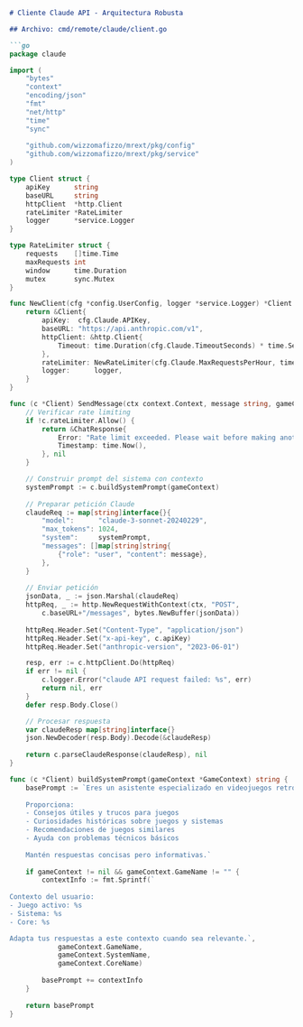 ```markdown
# Cliente Claude API - Arquitectura Robusta

## Archivo: cmd/remote/claude/client.go

```go
package claude

import (
    "bytes"
    "context"
    "encoding/json"
    "fmt"
    "net/http"
    "time"
    "sync"
    
    "github.com/wizzomafizzo/mrext/pkg/config"
    "github.com/wizzomafizzo/mrext/pkg/service"
)

type Client struct {
    apiKey      string
    baseURL     string
    httpClient  *http.Client
    rateLimiter *RateLimiter
    logger      *service.Logger
}

type RateLimiter struct {
    requests    []time.Time
    maxRequests int
    window      time.Duration
    mutex       sync.Mutex
}

func NewClient(cfg *config.UserConfig, logger *service.Logger) *Client {
    return &Client{
        apiKey:  cfg.Claude.APIKey,
        baseURL: "https://api.anthropic.com/v1",
        httpClient: &http.Client{
            Timeout: time.Duration(cfg.Claude.TimeoutSeconds) * time.Second,
        },
        rateLimiter: NewRateLimiter(cfg.Claude.MaxRequestsPerHour, time.Hour),
        logger:      logger,
    }
}

func (c *Client) SendMessage(ctx context.Context, message string, gameContext *GameContext) (*ChatResponse, error) {
    // Verificar rate limiting
    if !c.rateLimiter.Allow() {
        return &ChatResponse{
            Error: "Rate limit exceeded. Please wait before making another request.",
            Timestamp: time.Now(),
        }, nil
    }

    // Construir prompt del sistema con contexto
    systemPrompt := c.buildSystemPrompt(gameContext)
    
    // Preparar petición Claude
    claudeReq := map[string]interface{}{
        "model":      "claude-3-sonnet-20240229",
        "max_tokens": 1024,
        "system":     systemPrompt,
        "messages": []map[string]string{
            {"role": "user", "content": message},
        },
    }
    
    // Enviar petición
    jsonData, _ := json.Marshal(claudeReq)
    httpReq, _ := http.NewRequestWithContext(ctx, "POST", 
        c.baseURL+"/messages", bytes.NewBuffer(jsonData))
    
    httpReq.Header.Set("Content-Type", "application/json")
    httpReq.Header.Set("x-api-key", c.apiKey)
    httpReq.Header.Set("anthropic-version", "2023-06-01")

    resp, err := c.httpClient.Do(httpReq)
    if err != nil {
        c.logger.Error("claude API request failed: %s", err)
        return nil, err
    }
    defer resp.Body.Close()

    // Procesar respuesta
    var claudeResp map[string]interface{}
    json.NewDecoder(resp.Body).Decode(&claudeResp)
    
    return c.parseClaudeResponse(claudeResp), nil
}

func (c *Client) buildSystemPrompt(gameContext *GameContext) string {
    basePrompt := `Eres un asistente especializado en videojuegos retro y arcade para usuarios de MiSTer FPGA.
    
    Proporciona:
    - Consejos útiles y trucos para juegos
    - Curiosidades históricas sobre juegos y sistemas
    - Recomendaciones de juegos similares
    - Ayuda con problemas técnicos básicos
    
    Mantén respuestas concisas pero informativas.`
    
    if gameContext != nil && gameContext.GameName != "" {
        contextInfo := fmt.Sprintf(`
        
Contexto del usuario:
- Juego activo: %s
- Sistema: %s
- Core: %s

Adapta tus respuestas a este contexto cuando sea relevante.`,
            gameContext.GameName,
            gameContext.SystemName,
            gameContext.CoreName)
        
        basePrompt += contextInfo
    }
    
    return basePrompt
}